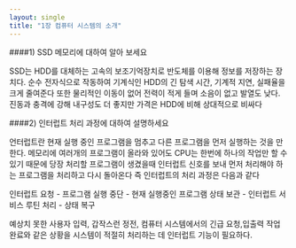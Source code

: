```yaml
---
layout: single
title: "1장 컴퓨터 시스템의 소개"
---
```


####1) SSD 메모리에 대하여 알아 보세요
	
  
  SSD는 HDD를 대체하는 고속의 보조기억장치로 반도체를 이용해 정보를 저장하는 장치다.
	순수 전자식으로 작동하여 기계식인 HDD의 긴 탐색 시간, 기계적 지연, 실패율을 크게 줄여준다
	또한 물리적인 이동이 없어 전력이 적게 들며 소음이 없고 발열도 낮다. 진동과 충격에 강해 내구성도 더 좋지만
	가격은 HDD에 비해 상대적으로 비싸다

####2) 인터럽트 처리 과정에 대하여 설명하세요
	
  
  언터럽트란 현재 실행 중인 프로그램을 멈추고 다른 프로그램을 먼저 실행하는 것을 만한다.
	메모리에 여러개의 프로그램이 올라와 있어도 CPU는 한번에 하나의 작업만 할 수 있기 때문에
	당장 처리할 프로그램이 생겼을때 인터럽트 신호를 보내 먼저 처리해야 하는 프로그램을 처리하고 다시 돌아온다
	즉 인터럽트의 처리 과정은 다음과 같다
	
  인터럽트 요청 - 프로그램 실행 중단 - 현재 실행중인 프로그램 상태 보관 - 인터럽트 서비스 루틴 처리 - 상태 복구
	
  
  예상치 못한 사용자 입력, 갑작스런 정전, 컴퓨터 시스템에서의 긴급 요청,입출력 작업 완료와 같은 상황을 시스템이 적절히 처리하는 데 인터럽트 기능이 필요하다.
